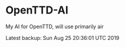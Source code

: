 # OpenTTD-AI
My AI for OpenTTD, will use primarily air

Latest backup: Sun Aug 25 20:36:01 UTC 2019
